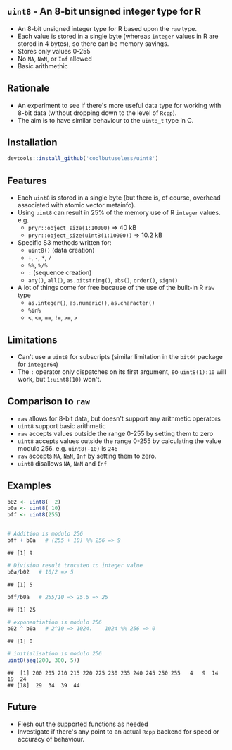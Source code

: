 






`uint8` - An 8-bit unsigned integer type for R
-------------------------------------------------

* An 8-bit unsigned integer type for R based upon the `raw` type.
* Each value is stored in a single byte (whereas `integer` values in R are stored in 4 bytes), 
  so there can be memory savings.
* Stores only values 0-255
* No `NA`, `NaN`, or `Inf` allowed
* Basic arithmethic


Rationale
-------------------------------------------------

* An experiment to see if there's more useful data type for working with 8-bit data 
  (without dropping down to the level of `Rcpp`).
* The aim is to have similar behaviour to the `uint8_t` type in C.


Installation
------------------------------------------------------------------------------


```r
devtools::install_github('coolbutuseless/uint8')
```


Features
------------------------------------------------------------------------------

* Each `uint8` is stored in a single byte (but there is, of course, overhead
  associated with atomic vector metainfo). 
* Using `uint8` can result in 25% of the memory use of R `integer` values. e.g.
    * `pryr::object_size(1:10000)` => 40 kB
    * `pryr::object_size(uint8(1:10000))` => 10.2 kB
* Specific S3 methods written for:
    * `uint8()` (data creation)
    * `+`, `-`, `*`, `/`
    * `%%`, `%/%`
    * `:` (sequence creation)
    * `any()`, `all()`, `as.bitstring()`, `abs()`, `order()`, `sign()`
* A lot of things come for free because of the use of the built-in R `raw` type
    * `as.integer()`, `as.numeric()`, `as.character()`
    * `%in%`
    * `<`, `<=`, `==`, `!=`, `>=`, `>`


Limitations
------------------------------------------------------------------------------

* Can't use a `uint8` for subscripts (similar limitation in the `bit64` package for `integer64`)
* The `:` operator only dispatches on its first argument, so `uint8(1):10` will work, 
  but `1:uint8(10)` won't.
  
  
Comparison to `raw`
-------------------------------------------------

* `raw` allows for 8-bit data, but doesn't support any arithmetic operators
* `uint8` support basic arithmetic
* `raw` accepts values outside the range 0-255 by setting them to zero
* `uint8` accepts values outside the range 0-255 by calculating the value modulo 256. 
  e.g. `uint8(-10)` is `246`
* `raw` accepts  `NA`, `NaN`, `Inf` by setting them to zero.  
* `uint8` disallows `NA`, `NaN` and `Inf`


Examples
------------------------------------------------------------------------------


```r
b02 <- uint8(  2)
b0a <- uint8( 10)
bff <- uint8(255)


# Addition is modulo 256
bff + b0a   # (255 + 10) %% 256 => 9
```

```
## [1] 9
```

```r
# Division result trucated to integer value
b0a/b02   # 10/2 => 5
```

```
## [1] 5
```

```r
bff/b0a   # 255/10 => 25.5 => 25
```

```
## [1] 25
```

```r
# exponentiation is modulo 256
b02 ^ b0a   # 2^10 => 1024.    1024 %% 256 => 0
```

```
## [1] 0
```

```r
# initialisation is modulo 256
uint8(seq(200, 300, 5))
```

```
##  [1] 200 205 210 215 220 225 230 235 240 245 250 255   4   9  14  19  24
## [18]  29  34  39  44
```



Future
------------------------------------------------------------------------------

* Flesh out the supported functions as needed
* Investigate if there's any point to an actual `Rcpp` backend for speed or accuracy of behaviour.
















